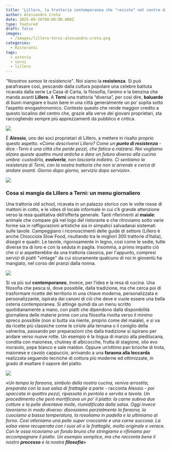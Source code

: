 ```yaml
---
title: 'Lillero, la trattoria contemporanea che "resiste" nel centro di Terni'
author: Alessandro Creta
date: 2025-09-26T00:00:00.000Z
type: featured
draft: false
images:
  - /images/lillero-terni-alessandro-creta.png
categories:
  - Ristoranti
tags:
  - osteria
  - terni
  - lillero
---
```


*"Nosotros somos la resistencia"*. Noi siamo la **resistenza**. Si può parafrasare così, pescando dalla cultura popolare una celebre battuta ricavata dalla serie La Casa di Carta, la filosofia, l’animo e la benzina che manda avanti **Lillero**. A **Terni** una trattoria “diversa”, per così dire, **baluardo** di buon mangiare e buon bere in una città generalmente un po’ sopita sotto l’aspetto enogastronomico. Contesto questo che rende maggior credito a questo localino del centro che, grazie alla verve dei giovani proprietari, sta raccogliendo sempre più apprezzamenti da pubblico e critica.

![](/images/Lillero-sala-terni.JPG)

È **Alessio**, uno dei soci proprietari di Lillero, a mettere in risalto proprio questo aspetto. «*Come descriverei Lillero? Come un **punto di resistenza*** - dice -*Terni è una città che perde pezzi, che fatica a rialzarsi. Noi vogliamo alzare queste quattro mura antiche e dare un futuro diverso alla cucina umbra: custodirla, **evolverla**, non lasciarla indietro. Ci sentiamo la resistenza di Terni, con la nostra trattoria che non si arrende e cerca di andare avanti. Giorno dopo giorno, servizio dopo servizio*».

![](/images/IMG_3243.jpg)

### Cosa si mangia da Lillero a Terni: un menu giornaliero

Una trattoria old school, ricavata in un palazzo storico con le volte rosse di mattoni in cotto, e le *vibes* di locale informale in cui c’è grande attenzione verso la resa qualitativa dell’offerta generale. Tanti riferimenti al **maiale**: animale che compare già nel logo del ristorante e che ritroviamo sotto varie forme sia in raffigurazioni artistiche sia in simpatici salvadanai sistemati sulle tavole. Campeggiano i riconoscimenti delle guide di settore (Lillero è anche Chiocciola Slow Food, risultando tra le migliori 300 trattorie d’Italia), disegni e quadri. Le tavole, rigorosamente in legno, così come le sedie, tutte diverse tra di loro e con la seduta in paglia. Insomma, a primo impatto ciò che ci si aspetterebbe da una trattoria classica, per l'appunto, compresi servizi di piatti "vintage" da cui sicuramente qualcuno di noi in gioventù ha mangiato, nel corso dei pranzi dalla nonna.

![](/images/antipasti-lillero-terni-menu.jpg)

Si va più sul **contemporaneo**, invece, per l’idea e la resa di cucina. Una filosofia che pesca sì, dove possibile, dalla tradizione, ma che cerca poi di trasformare ricette del territorio in una chiave moderna, personalizzata e personalizzante, ispirata dai canoni di ciò che deve e vuole essere una bella osteria contemporanea. Si attinge quindi da un menu scritto quotidianamente a mano, con piatti che dipendono dalla disponibilità giornaliera delle materie prime con una filosofia rivolta verso il minimo spreco possibile (non si butta via niente, proprio come del maiale), e si va da ricette più classiche come le ciriole alla ternana o il coniglio della valnerina, passando per preparazioni che dalla tradizione si ispirano per andare verso nuove rotte. Un esempio è la lingua di manzo alla piedilucana, condita con maionese, chutney di albicocche, frutta di stagione, olio evo moraiolo, pepe bianco e sale maldon. Oppure un’ottimo pan brioche di trota, maionese e cavolo cappuccio, arrivando a una **faraona alla leccarda** realizzata seguendo tecniche di cottura più moderne ed ottimizzate, in grado di esaltare il sapore del piatto.

![](/images/faraona-leccarda-lillero-alessandro-creta-terni.jpg)

«*Un tempo la faraona, simbolo della nostra cucina, veniva arrostita, preparata con la sua salsa di frattaglie a parte* - racconta Alessio - *poi spaccata in quattro pezzi, ripassata in pentola e servita a tavola. Un procedimento che però mortificava un po’ il piatto: la carne subiva due cotture e la pelle diventava molle, riumidificata dalla salsa. Oggi invece lavoriamo in modo diverso: disossiamo parzialmente la faraona, la cuociamo a bassa temperatura, la rosoliamo in padella e la ultimiamo al forno. Così otteniamo una pelle super croccante e una carne succosa. La salsa viene recuperata con i suoi oli e le frattaglie, molto originale e verace. Con le ossa ricaviamo un fondo bruno che stringiamo e rifiniamo per accompagnare il piatto. Un esempio semplice, ma che racconta bene il nostro **processo** e la nostra **filosofia***»
